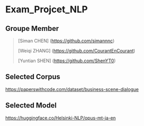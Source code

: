 # Exam_Projcet_NLP
## Groupe Member
> [Siman CHEN] (https://github.com/simannnc)
> 
> [Weiqi ZHANG] (https://github.com/CourantEnCourant)
> 
> [Yuntian SHEN] (https://github.com/ShenYT0)
>

## Selected Corpus
https://paperswithcode.com/dataset/business-scene-dialogue

## Selected Model
https://huggingface.co/Helsinki-NLP/opus-mt-ja-en

